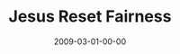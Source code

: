 ---
layout: message
category: message
series: "Reset"
title: "Jesus Reset Fairness"
date: 2009-03-01-00-00
message_id: 550
---